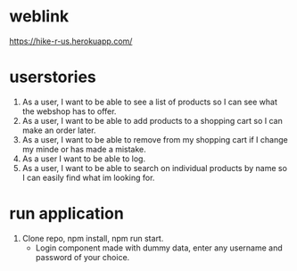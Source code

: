 # weblink

https://hike-r-us.herokuapp.com/

# userstories

1. As a user, I want to be able to see a list of products so I can see what the webshop has to offer.
2. As a user, I want to be able to add products to a shopping cart so I can make an order later.
3. As a user, I want to be able to remove from my shopping cart if I change my minde or has made a mistake.
4. As a user I want to be able to log.
5. As a user, I want to be able to search on individual products by name so I can easily find what im looking for.

# run application

1. Clone repo, npm install, npm run start.
   - Login component made with dummy data, enter any username and password of your choice.
